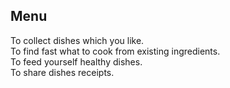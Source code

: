 ## Menu

To collect dishes which you like. <br> To find fast what to cook from existing
ingredients. <br> To feed yourself healthy dishes. <br> To share dishes
receipts.
